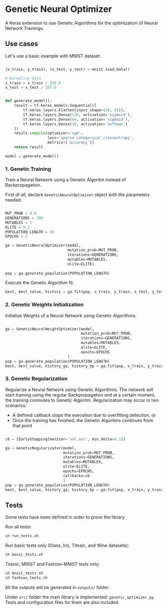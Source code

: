 # Genetic Neural Optimizer

A Keras extension to use Genetic Algorithms for the optimization of Neural Network Trainings. 

## Use cases

Let's use a basic example with MNIST dataset. 

````python

(x_train, y_train), (x_test, y_test) = mnist.load_data()

# Normalize data
x_train = x_train / 255.0
x_test = x_test / 255.0

````

```python

def generate_model():
    result = tf.keras.models.Sequential([
        tf.keras.layers.Flatten(input_shape=(28, 28)),
        tf.keras.layers.Dense(128, activation='sigmoid'),
        tf.keras.layers.Dense(64, activation='sigmoid'),
        tf.keras.layers.Dense(10, activation='softmax')
    ])
    result.compile(optimizer='sgd',
                   loss='sparse_categorical_crossentropy',
                   metrics=['accuracy'])
    return result

model = generate_model()
```

### 1. Genetic Training

Train a Neural Network using a Genetic Algoritm instead of Backpropagation. 

First of all, declare ```GeneticNeuralOptimizer``` object with the parameters needed. 

````python

MUT_PROB = 0.9
GENERATIONS = 100
MUTABLES = 1
ELITE = 0.2
POPULATION_LENGTH = 30
EPOCHS = 2

ga = GeneticNeuralOptimizer(model,
                            mutation_prob=MUT_PROB,
                            iterations=GENERATIONS,
                            mutables=MUTABLES,
                            elite=ELITE)
                            
pop = ga.generate_population(POPULATION_LENGTH)

````

Execute the Genetic Algorithm fit. 

````python
best, best_value, history = ga.fit(pop, x_train, y_train, x_test, y_test)

````

### 2. Genetic Weights Initialization

Initialize Weights of a Neural Network using Genetic Algorithms. 

```python

ga = GeneticNeuralWeightOptimizer(model,
                                  mutation_prob=MUT_PROB,
                                  iterations=GENERATIONS,
                                  mutables=MUTABLES,
                                  elite=ELITE,
                                  epochs=EPOCHS
                            )
pop = ga.generate_population(POPULATION_LENGTH)
best, best_value, history_ga, history_bp = ga.fit(pop, x_train, y_train, x_test, y_test)

```

### 3. Genetic Regularization

Regularize a Neural Network using Genetic Algorithms. The network will start training using the regular Backpropagation and at a certain moment, the training conmutes to Genetic Algoritm. Regularization may occur in two scenarios:

- A defined callback stops the execution due to overfitting detection, or
- Once the training has finished, the Genetic Algoritms continues from that point


```python

cb = [EarlyStopping(monitor='val_acc', min_delta=0.1)]

ga = GeneticRegularizator(model,
                          mutation_prob=MUT_PROB,
                          iterations=GENERATIONS,
                          mutables=MUTABLES,
                          elite=ELITE,
                          epochs=EPOCHS,
                          callbacks=cb
                          )
pop = ga.generate_population(POPULATION_LENGTH)
best, best_value, history_ga, history_bp = ga.fit(pop, x_train, y_train, x_test, y_test) 
```

## Tests

Some tests have been defined in order to prove the library. 

Run all tests: 

```bash
sh run_tests.sh 
```

Run basic tests only (Glass, Iris, Titnaic, and Wine datasets): 

```bash
sh basic_tests.sh 
```

Titanic, MNIST and Fashion-MNIST tests only: 

```bash
sh mnist_tests.sh
sh fashion_tests.sh
```

All the outputs will be generated in ```outputs/``` folder. 

Under ```src/``` folder the main library is implemented: ```genetic_optimizer.py```. Tests and configuration files for them are also included. 

